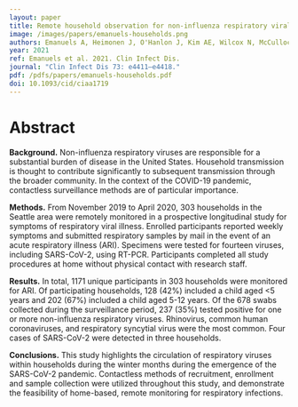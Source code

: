 ```yaml
---
layout: paper
title: Remote household observation for non-influenza respiratory viral illness
image: /images/papers/emanuels-households.png
authors: Emanuels A, Heimonen J, O'Hanlon J, Kim AE, Wilcox N, McCulloch DJ, Brandstetter E, Wolf CR, Logue JK, Han PD, Pfau B, Newman KL, Hughes JP, Jackson ML, Uyeki TM, Boeckh M, Starita LM, Nickerson DA, Bedford T, Englund JA, Chu HY, on behalf of Seattle Flu Study investigators.
year: 2021
ref: Emanuels et al. 2021. Clin Infect Dis.
journal: "Clin Infect Dis 73: e4411–e4418."
pdf: /pdfs/papers/emanuels-households.pdf
doi: 10.1093/cid/ciaa1719
---
```


# Abstract

**Background.** Non-influenza respiratory viruses are responsible for a substantial burden of disease in the United States. Household transmission is thought to contribute significantly to subsequent transmission through the broader community. In the context of the COVID-19 pandemic, contactless surveillance methods are of particular importance.

**Methods.** From November 2019 to April 2020, 303 households in the Seattle area were remotely monitored in a prospective longitudinal study for symptoms of respiratory viral illness. Enrolled participants reported weekly symptoms and submitted respiratory samples by mail in the event of an acute respiratory illness (ARI). Specimens were tested for fourteen viruses, including SARS-CoV-2, using RT-PCR. Participants completed all study procedures at home without physical contact with research staff.

**Results.** In total, 1171 unique participants in 303 households were monitored for ARI. Of participating households, 128 (42%) included a child aged <5 years and 202 (67%) included a child aged 5-12 years. Of the 678 swabs collected during the surveillance period, 237 (35%) tested positive for one or more non-influenza respiratory viruses. Rhinovirus, common human coronaviruses, and respiratory syncytial virus were the most common. Four cases of SARS-CoV-2 were detected in three households.

**Conclusions.** This study highlights the circulation of respiratory viruses within households during the winter months during the emergence of the SARS-CoV-2 pandemic. Contactless methods of recruitment, enrollment and sample collection were utilized throughout this study, and demonstrate the feasibility of home-based, remote monitoring for respiratory infections.
